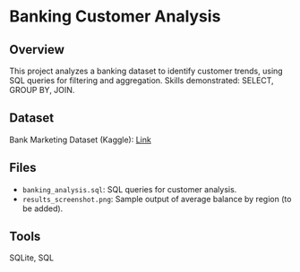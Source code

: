 # Banking Customer Analysis
## Overview
This project analyzes a banking dataset to identify customer trends, using SQL queries for filtering and aggregation. Skills demonstrated: SELECT, GROUP BY, JOIN.

## Dataset
Bank Marketing Dataset (Kaggle): [Link](https://www.kaggle.com/datasets/janiobachmann/bank-marketing-dataset)

## Files
- `banking_analysis.sql`: SQL queries for customer analysis.
- `results_screenshot.png`: Sample output of average balance by region (to be added).

## Tools
SQLite, SQL
